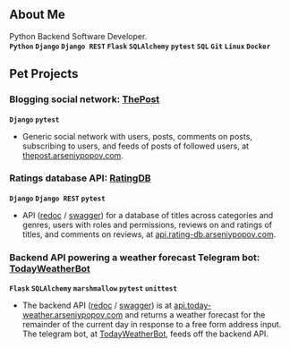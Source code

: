 ## About Me

Python Backend Software Developer.  
__`Python` `Django` `Django REST` `Flask` `SQLAlchemy` `pytest` `SQL` `Git` `Linux` `Docker`__  

## Pet Projects

### Blogging social network: [ThePost](https://github.com/Arseniy-Popov/ThePost)
__`Django` `pytest`__
- Generic social network with users, posts, comments on posts, subscribing to users, and feeds of posts of followed users, at [thepost.arseniypopov.com](http://thepost.arseniypopov.com/).

### Ratings database API: [RatingDB](https://github.com/Arseniy-Popov/RatingDB)  
__`Django` `Django REST` `pytest`__
- API ([redoc](http://api.rating-db.arseniypopov.com/docs/redoc.html) / [swagger](http://api.rating-db.arseniypopov.com/docs/swagger.html)) for a database of titles across categories and genres, users with roles and permissions, reviews on and ratings of titles, and comments on reviews, at [api.rating-db.arseniypopov.com](http://api.rating-db.arseniypopov.com/api/v1/).

### Backend API powering a weather forecast Telegram bot: [TodayWeatherBot](https://github.com/Arseniy-Popov/TodayWeatherBot)
__`Flask` `SQLAlchemy` `marshmallow` `pytest` `unittest`__
* The backend API ([redoc](http://api.today-weather.arseniypopov.com/docs/redoc.html) / [swagger](http://api.today-weather.arseniypopov.com/docs/swagger.html)) is at [api.today-weather.arseniypopov.com](http://api.today-weather.arseniypopov.com) and returns a weather forecast for the remainder of the current day in response to a free form address input. The telegram bot, at [TodayWeatherBot](https://t.me/AMP_TodayWeatherBot), feeds off the backend API.



